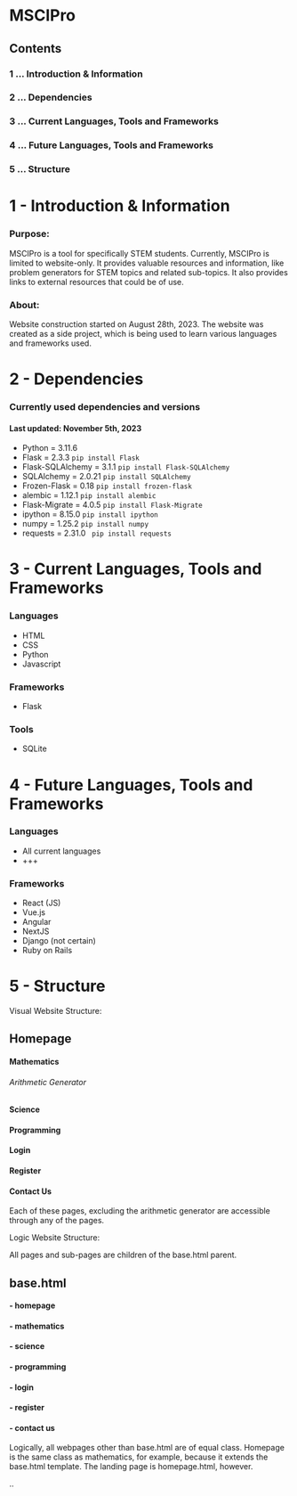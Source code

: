 # MSCIPro

## Contents
### 1 ... Introduction & Information
### 2 ... Dependencies
### 3 ... Current Languages, Tools and Frameworks
### 4 ... Future Languages, Tools and Frameworks
### 5 ... Structure

# 1 - **Introduction & Information**

### Purpose:
MSCIPro is a tool for specifically STEM students. Currently, MSCIPro is limited to website-only.
It provides valuable resources and information, like problem generators for STEM topics and related sub-topics.
It also provides links to external resources that could be of use.

### About:

Website construction started on August 28th, 2023. The website was created as a side project, which is being used to learn various languages and frameworks used.

# 2 - Dependencies 

### Currently used dependencies and versions

#### Last updated: **November 5th, 2023**

- Python = 3.11.6 
- Flask = 2.3.3 ``` pip install Flask ```
- Flask-SQLAlchemy = 3.1.1 ``` pip install Flask-SQLAlchemy ```
- SQLAlchemy = 2.0.21 ``` pip install SQLAlchemy ```
- Frozen-Flask = 0.18 ``` pip install frozen-flask ```
- alembic = 1.12.1 ``` pip install alembic ```
- Flask-Migrate = 4.0.5 ``` pip install Flask-Migrate ```
- ipython = 8.15.0 ``` pip install ipython ```
- numpy = 1.25.2 ``` pip install numpy ```
- requests = 2.31.0 ``` pip install requests```


# 3 - Current Languages, Tools and Frameworks

### Languages

- HTML
- CSS
- Python
- Javascript

### Frameworks

- Flask

### Tools

- SQLite

# 4 - Future Languages, Tools and Frameworks

### Languages

- All current languages
- +++

### Frameworks

- React (JS)
- Vue.js
- Angular
- NextJS
- Django (not certain)
- Ruby on Rails

# 5 - Structure

Visual Website Structure:

## Homepage
#### Mathematics
###### Arithmetic Generator
#### Science
#### Programming
#### Login
#### Register
#### Contact Us

Each of these pages, excluding the arithmetic generator are accessible through any of the pages.

Logic Website Structure:

All pages and sub-pages are children of the base.html parent.

## base.html
#### - homepage
#### - mathematics
#### - science
#### - programming
#### - login
#### - register
#### - contact us

Logically, all webpages other than base.html are of equal class. Homepage is the same class as mathematics, for example, because it extends the base.html template. The landing page is homepage.html, however.

..
